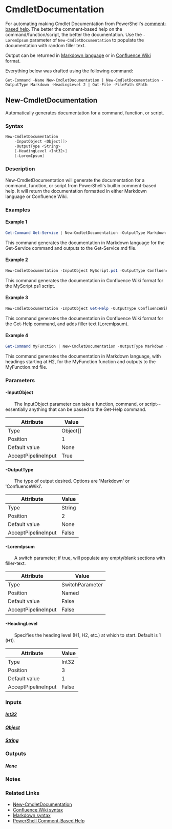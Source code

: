 # CmdletDocumentation
For automating making Cmdlet Documentation from PowerShell's [comment-based help](https://learn.microsoft.com/en-us/powershell/module/microsoft.powershell.core/about/about_comment_based_help). The better the comment-based help on the command/function/script, the better the documentation. Use the `-LoremIpsum` parameter of `New-CmdletDocumentation` to populate the documentation with random filler text.

Output can be returned in [Markdown language](https://www.markdownguide.org/cheat-sheet/) or in [Confluence Wiki](https://confluence.atlassian.com/doc/confluence-wiki-markup-251003035.html) format.

Everything below was drafted using the following command:

    Get-Command -Name New-CmdletDocumentation | New-CmdletDocumentation -OutputType Markdown -HeadingLevel 2 | Out-File -FilePath $Path

## New-CmdletDocumentation
Automatically generates documentation for a command, function, or script.

### Syntax
```PowerShell
New-CmdletDocumentation
    -InputObject <Object[]>
    -OutputType <String>
    [-HeadingLevel <Int32>]
    [-LoremIpsum]
```

### Description
New-CmdletDocumentation will generate the documentation for a command, function, or script from PowerShell's builtin comment-based help. It will return the documentation formatted in either Markdown language or Confluence Wiki.

### Examples

#### Example 1
```PowerShell
Get-Command Get-Service | New-CmdletDocumentation -OutputType Markdown | Out-File Get-Service.md
```

This command generates the documentation in Markdown language for the Get-Service command and outputs to the Get-Service.md file.

#### Example 2
```PowerShell
New-CmdletDocumentation -InputObject MyScript.ps1 -OutputType ConfluenceWiki
```

This command generates the documentation in Confluence Wiki format for the MyScript.ps1 script.

#### Example 3
```PowerShell
New-CmdletDocumentation -InputObject Get-Help -OutputType ConfluenceWiki -LoremIpsum
```

This command generates the documentation in Confluence Wiki format for the Get-Help command, and adds filler text (LoremIpsum).

#### Example 4
```PowerShell
Get-Command MyFunction | New-CmdletDocumentation -OutputType Markdown -HeadingLevel 2 | Out-File MyFunction.md
```

This command generates the documentation in Markdown language, with headings starting at H2, for the MyFunction function and outputs to the MyFunction.md file.

### Parameters

#### **-InputObject**
&ensp;&ensp;&ensp;&ensp;The InputObject parameter can take a function, command, or script--essentially anything that can be passed to the Get-Help command.

| Attribute | Value |
| --- | --- |
| Type | Object[] |
| Position | 1 |
| Default value | None |
| AcceptPipelineInput | True |

#### **-OutputType**
&ensp;&ensp;&ensp;&ensp;The type of output desired. Options are 'Markdown' or 'ConfluenceWiki'.

| Attribute | Value |
| --- | --- |
| Type | String |
| Position | 2 |
| Default value | None |
| AcceptPipelineInput | False |

#### **-LoremIpsum**
&ensp;&ensp;&ensp;&ensp;A switch parameter; if true, will populate any empty/blank sections with filler-text.

| Attribute | Value |
| --- | --- |
| Type | SwitchParameter |
| Position | Named |
| Default value | False |
| AcceptPipelineInput | False |

#### **-HeadingLevel**
&ensp;&ensp;&ensp;&ensp;Specifies the heading level (H1, H2, etc.) at which to start. Default is 1 (H1).

| Attribute | Value |
| --- | --- |
| Type | Int32 |
| Position | 3 |
| Default value | 1 |
| AcceptPipelineInput | False |

### Inputs

##### [**Int32**](https://learn.microsoft.com/en-us/dotnet/api/System.Int32)

##### [**Object**](https://learn.microsoft.com/en-us/dotnet/api/System.Object)

##### [**String**](https://learn.microsoft.com/en-us/dotnet/api/System.String)

### Outputs

##### **None**

### Notes

### Related Links
- [New-CmdletDocumentation](https://github.com/jerdub1993/Misc/tree/main/Generate%20Cmdlet%20Documentation)
- [Confluence Wiki syntax](https://confluence.atlassian.com/doc/confluence-wiki-markup-251003035.html)
- [Markdown syntax](https://www.markdownguide.org/cheat-sheet/)
- [PowerShell Comment-Based Help](https://learn.microsoft.com/en-us/powershell/module/microsoft.powershell.core/about/about_comment_based_help)